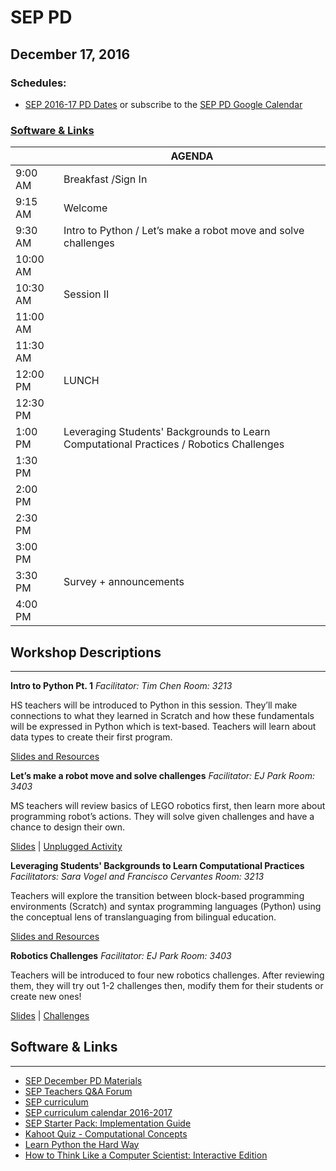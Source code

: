 # SEP PD
## December 17, 2016

### Schedules:
* [SEP 2016-17 PD Dates](https://drive.google.com/open?id=1scIhCYFxiCcKbgI1CG4HbLP8kZ7sSzzJVxxi3erTzkc) or subscribe to the [SEP PD Google Calendar](https://calendar.google.com/calendar/embed?src=strongschools.nyc_p8ub77g79n2k4f4ufi238pjh6k%40group.calendar.google.com&ctz=America/New_York) 

### [Software & Links](#links)

|| AGENDA
| ------| ------------- |
| 9:00 AM |Breakfast /Sign In
9:15 AM |Welcome
9:30 AM |Intro to Python / Let’s make a robot move and solve challenges
10:00 AM |
10:30 AM |Session II
11:00 AM |
11:30 AM | 
12:00 PM |LUNCH
12:30 PM |
1:00 PM |Leveraging Students' Backgrounds to Learn Computational Practices / Robotics Challenges
1:30 PM |
2:00 PM |
2:30 PM |
3:00 PM |
3:30 PM |Survey + announcements
4:00 PM |

## Workshop Descriptions
***
**Intro to Python Pt. 1**
*Facilitator: Tim Chen*
*Room: 3213*

HS teachers will be introduced to Python in this session. They’ll make connections to what they learned in Scratch and how these fundamentals will be expressed in Python which is text-based. Teachers will learn about data types to create their first program.

[Slides and Resources](https://drive.google.com/open?id=0B3omYkYPfQ0ySTlteUxLRjJCZlU)

**Let’s make a robot move and solve challenges**
*Facilitator: EJ Park*
*Room: 3403*

MS teachers will review basics of LEGO robotics first, then learn more about programming robot’s actions. They will solve given challenges and have a chance to design their own.

[Slides](https://drive.google.com/open?id=1WUC0QZDDuzDjtOEluNOmBTfZauvJOK_swKM14-6xnKs) | [Unplugged Activity](https://drive.google.com/open?id=0B3omYkYPfQ0yRUtqdWsyNS03Y0E)

**Leveraging Students' Backgrounds to Learn Computational Practices**
*Facilitators: Sara Vogel and Francisco Cervantes*
*Room: 3213*

Teachers will explore the transition between block-based programming environments (Scratch) and syntax programming languages (Python) using the conceptual lens of translanguaging from bilingual education.

[Slides and Resources](https://drive.google.com/open?id=0B3omYkYPfQ0yMFRnNDF4QnpZdWc)

**Robotics Challenges**
*Facilitator: EJ Park*
*Room: 3403*

Teachers will be introduced to four new robotics challenges. After reviewing them, they will try out 1-2 challenges then, modify them for their students or create new ones!

[Slides](https://drive.google.com/open?id=1zaVNjqeMYcGddfR9m1v-40sBlIGIC2x5pmylxCbpRp8) | [Challenges](https://drive.google.com/open?id=0B3omYkYPfQ0yNVNsVkM0RGMwR2M)

## <a name="links">Software & Links</a>
***
* [SEP December PD Materials](https://drive.google.com/drive/folders/0B3omYkYPfQ0yWFYxMXBwTG4tTk0?usp=sharing)
* [SEP Teachers Q&A Forum](http://tinyurl.com/septeachers)
* [SEP curriculum](https://drive.google.com/open?id=0B8D2ft9M8qQCamQwZGpJMEU2TEk)
* [SEP curriculum calendar 2016-2017](https://docs.google.com/a/strongschools.nyc/document/d/10a8UPH6-v-aoAXGVo1c68VapsTHkJXgzROd6vStX6ZU/edit?usp=sharing)
* [SEP Starter Pack: Implementation Guide](https://drive.google.com/a/strongschools.nyc/file/d/0B1tN9SuyE6fxOHJOZkxsYURPRHc/view)
* [Kahoot Quiz - Computational Concepts](https://play.kahoot.it/#/k/45d6d5e0-8eae-4b45-8030-0e3e7b709950)
* [Learn Python the Hard Way](https://learnpythonthehardway.org/)
* [How to Think Like a Computer Scientist: Interactive Edition](http://interactivepython.org/courselib/static/thinkcspy/index.html)
